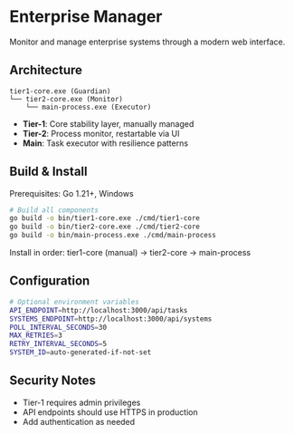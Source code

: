 # Enterprise Manager

Monitor and manage enterprise systems through a modern web interface.

## Architecture

```
tier1-core.exe (Guardian)
└── tier2-core.exe (Monitor)
    └── main-process.exe (Executor)
```

- **Tier-1**: Core stability layer, manually managed
- **Tier-2**: Process monitor, restartable via UI
- **Main**: Task executor with resilience patterns

## Build & Install

Prerequisites: Go 1.21+, Windows

```bash
# Build all components
go build -o bin/tier1-core.exe ./cmd/tier1-core
go build -o bin/tier2-core.exe ./cmd/tier2-core
go build -o bin/main-process.exe ./cmd/main-process
```

Install in order: tier1-core (manual) → tier2-core → main-process

## Configuration

```bash
# Optional environment variables
API_ENDPOINT=http://localhost:3000/api/tasks
SYSTEMS_ENDPOINT=http://localhost:3000/api/systems
POLL_INTERVAL_SECONDS=30
MAX_RETRIES=3
RETRY_INTERVAL_SECONDS=5
SYSTEM_ID=auto-generated-if-not-set
```

## Security Notes

- Tier-1 requires admin privileges
- API endpoints should use HTTPS in production
- Add authentication as needed
